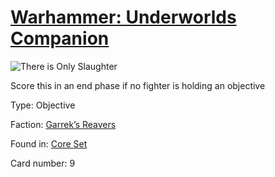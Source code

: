 # [Warhammer: Underworlds Companion](https://guidokessels.github.io/wh-underworlds)

  

![There is Only Slaughter](https://warhammerunderworlds.com/wp-content/uploads/sites/6/2017/12/009_ENG-There-is-Only-Slaughter.png)

Score this in an end phase if no fighter is holding an objective

Type: Objective

Faction: [Garrek’s Reavers](https://guidokessels.github.io/wh-underworlds/factions/garreks-reavers.md)

Found in: [Core Set](https://guidokessels.github.io/wh-underworlds/locations/core-set.md)

Card number: 9
